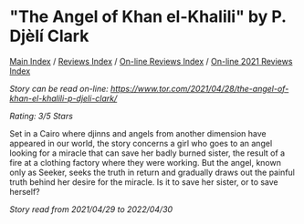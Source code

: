 # "The Angel of Khan el-Khalili" by P. Djèlí Clark

[Main Index](../../../README.md) / [Reviews Index](../../README.md) / [On-line Reviews Index](../README.md) / [On-line 2021 Reviews Index](README.md)

*Story can be read on-line: <https://www.tor.com/2021/04/28/the-angel-of-khan-el-khalili-p-djeli-clark/>*

*Rating: 3/5 Stars*

Set in a Cairo where djinns and angels from another dimension have appeared in our world, the story concerns a girl who goes to an angel looking for a miracle that can save her badly burned sister, the result of a fire at a clothing factory where they were working. But the angel, known only as Seeker, seeks the truth in return and gradually draws out the painful truth behind her desire for the miracle. Is it to save her sister, or to save herself?

*Story read from 2021/04/29 to 2022/04/30*
